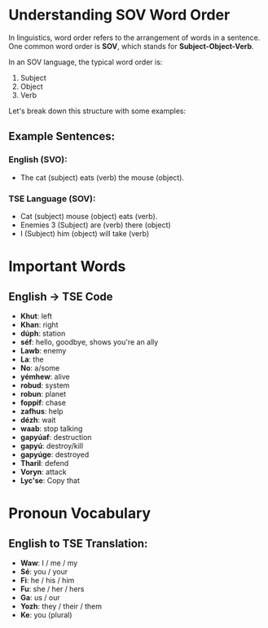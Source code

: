 # Understanding SOV Word Order

In linguistics, word order refers to the arrangement of words in a sentence. One common word order is **SOV**, which stands for **Subject-Object-Verb**.

In an SOV language, the typical word order is:
1. Subject
2. Object
3. Verb

Let's break down this structure with some examples:

## Example Sentences:

### English (SVO):
- The cat (subject) eats (verb) the mouse (object).

### TSE Language (SOV):
- Cat (subject) mouse (object) eats (verb).
- Enemies 3 (Subject) are (verb) there (object)
- I (Subject) him (object) will take (verb)

# Important Words

## English -> TSE Code

- **Khut**: left
- **Khan**: right
- **dúph**: station
- **séf**: hello, goodbye, shows you're an ally
- **Lawb**: enemy
- **La**: the
- **No**: a/some
- **yémhew**: alive
- **robud**: system
- **robun**: planet
- **foppif**: chase
- **zafhus**: help
- **dézh**: wait
- **waab**: stop talking
- **gapyúaf**: destruction
- **gapyú**: destroy/kill
- **gapyúge**: destroyed
- **Tharil**: defend
- **Voryn**: attack
- **Lyc'se**: Copy that

# Pronoun Vocabulary

## English to TSE Translation:

- **Waw**: I / me / my
- **Sé**: you / your
- **Fi**: he / his / him
- **Fu**: she / her / hers
- **Ga**: us / our
- **Yozh**: they / their / them
- **Ke**: you (plural)
